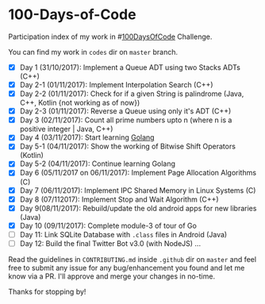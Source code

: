 # 100-Days-of-Code

Participation index of my work in #[100DaysOfCode](https://100daysofcode.com) Challenge.

You can find my work in ```codes``` dir on ```master``` branch.

- [x] Day 1 (31/10/2017):  Implement a Queue ADT using two Stacks ADTs (C++)   
- [x] Day 2-1 (01/11/2017): Implement Interpolation Search (C++)
- [x] Day 2-2 (01/11/2017): Check for if a given String is palindrome (Java, C++, Kotlin {not working as of now})
- [x] Day 2-3 (01/11/2017): Reverse a Queue using only it's ADT (C++)
- [x] Day 3 (02/11/2017): Count all prime numbers upto n (where n is a positive integer | Java, C++)
- [x] Day 4 (03/11/2017): Start learning [Golang](https://github.com/sambhav2612/golang) 
- [x] Day 5-1 (04/11/2017): Show the working of Bitwise Shift Operators (Kotlin)
- [x] Day 5-2 (04/11/2017): Continue learning Golang 
- [x] Day 6 (05/11/2017 on 06/11/2017): Implement Page Allocation Algorithms (C)
- [x] Day 7 (06/11/2017): Implement IPC Shared Memory in Linux Systems (C)
- [x] Day 8 (07/112017): Implement Stop and Wait Algorithm (C++)
- [x] Day 9(08/11/2017): Rebuild/update the old android apps for new libraries (Java)   
- [x] Day 10 (09/11/2017): Complete module-3 of tour of Go
- [ ] Day 11: Link SQLite Database with ```.class``` files in Android (Java)   
- [ ] Day 12: Build the final Twitter Bot v3.0 (with NodeJS)
...

Read the guidelines in ```CONTRIBUTING.md``` inside ```.github``` dir on ```master``` and feel free to submit any issue for any bug/enhancement you found and let me know via a PR. I'll approve and merge your changes in no-time. 

Thanks for stopping by!
